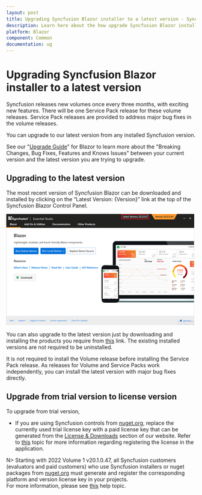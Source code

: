 ```yaml
---
layout: post
title: Upgrading Syncfusion Blazor installer to a latest version - Syncfusion
description: Learn here about the how upgrade Syncfusion Blazor installer to a latest version from website and control panel.
platform: Blazor
component: Common
documentation: ug
---
```


# Upgrading Syncfusion Blazor installer to a latest version

Syncfusion releases new volumes once every three months, with exciting new features. There will be one Service Pack release for these volume releases. Service Pack releases are provided to address major bug fixes in the volume releases.

You can upgrade to our latest version from any installed Syncfusion version.

See our "[Upgrade Guide](https://help.syncfusion.com/upgrade-guide/blazor-components)" for Blazor to learn more about the "Breaking Changes, Bug Fixes, Features and Knows Issues" between your current version and the latest version you are trying to upgrade.

## Upgrading to the latest version

The most recent version of Syncfusion Blazor can be downloaded and installed by clicking on the “Latest Version: {Version}” link at the top of the Syncfusion Blazor Control Panel.

![Web Installer Upgrade](images/installer-upgrade.png)

You can also upgrade to the latest version just by downloading and installing the products you require from [this](https://www.syncfusion.com/downloads/latest-version) link. The existing installed versions are not required to be uninstalled.

It is not required to install the Volume release before installing the Service Pack release. As releases for Volume and Service Packs work independently, you can install the latest version with major bug fixes directly.

## Upgrade from trial version to license version

To upgrade from trial version,

* If you are using Syncfusion controls from [nuget.org](https://www.nuget.org/packages?q=Tags%3A%22blazor%22syncfusion), replace the currently used trial license key with a paid license key that can be generated from the [License & Downloads](https://www.syncfusion.com/account/downloads) section of our website. Refer to [this](https://blazor.syncfusion.com/documentation/getting-started/license-key/how-to-register-in-an-application) topic for more information regarding registering the license in the application.

N> Starting with 2022 Volume 1 v20.1.0.47, all Syncfusion customers (evaluators and paid customers) who use Syncfusion installers or nuget packages from [nuget.org](https://www.nuget.org/packages?q=Tags%3A%22blazor%22syncfusion) must generate and register the corresponding platform and version license key in your projects.<br>
For more information, please see [this](https://blazor.syncfusion.com/documentation/getting-started/license-key/overview) help topic.
